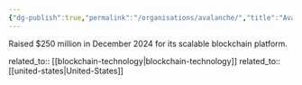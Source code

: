```yaml
---
{"dg-publish":true,"permalink":"/organisations/avalanche/","title":"Avalanche"}
---
```



Raised $250 million in December 2024 for its scalable blockchain platform.

related_to:: [[blockchain-technology\|blockchain-technology]]
related_to:: [[united-states\|United-States]]
